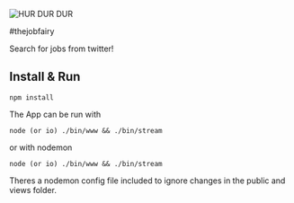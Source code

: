 ![HUR DUR DUR](http://i.imgur.com/9pj9RTo.gif)

#thejobfairy

Search for jobs from twitter!

## Install & Run

```
npm install
```

The App can be run with 

```
node (or io) ./bin/www && ./bin/stream
``` 

or with nodemon 

```
node (or io) ./bin/www && ./bin/stream
```

Theres a nodemon config file included to ignore changes in the public and views folder.
